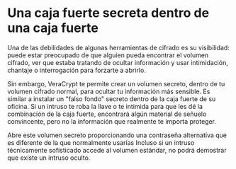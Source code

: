 [Title]: # (Un secreto seguro dentro de una caja fuerte)
[Order]: # (2)

# Una caja fuerte secreta dentro de una caja fuerte 

Una de las debilidades de algunas herramientas de cifrado es su visibilidad: puede estar preocupado de que alguien pueda encontrar el volumen cifrado, ver que estaba tratando de ocultar información y usar intimidación, chantaje o interrogación para forzarte a abrirlo. 

Sin embargo, VeraCrypt te permite crear un volumen secreto, dentro de tu volumen cifrado normal, para ocultar tu información más sensible. Es similar a instalar un "falso fondo" secreto dentro de la caja fuerte de su oficina. Si un intruso te roba la llave o te intimida para que les dé la combinación de la caja fuerte, encontrará algún material de señuelo convincente, pero no la información que realmente te importa proteger. 

Abre este volumen secreto proporcionando una contraseña alternativa que es diferente de la que normalmente usarías Incluso si un intruso técnicamente sofisticado accede al volumen estándar, no podrá demostrar que existe un intruso oculto.
